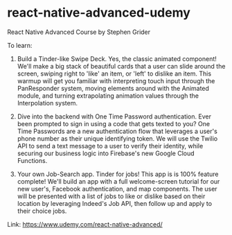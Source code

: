 # react-native-advanced-udemy
React Native Advanced Course by Stephen Grider

To learn:

1) Build a Tinder-like Swipe Deck. Yes, the classic animated component!  We'll make a big stack of beautiful cards that a user can slide around the screen, swiping right to 'like' an item, or 'left' to dislike an item.  This warmup will get you familiar with interpreting touch input through the PanResponder system, moving elements around with the Animated module, and turning extrapolating animation values through the Interpolation system.

2) Dive into the backend with One Time Password authentication. Ever been prompted to sign in using a code that gets texted to you?  One Time Passwords are a new authentication flow that leverages a user's phone number as their unique identifying token.  We will use the Twilio API to send a text message to a user to verify their identity, while securing our business logic into Firebase's new Google Cloud Functions.

3) Your own Job-Search app.  Tinder for jobs! This app is is 100% feature complete!  We'll build an app with a full welcome-screen tutorial for our new user's, Facebook authentication, and map components.  The user will be presented with a list of jobs to like or dislike based on their location by leveraging Indeed's Job API, then follow up and apply to their choice jobs.

Link: https://www.udemy.com/react-native-advanced/
